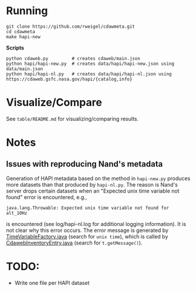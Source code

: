 # Running

```
git clone https://github.com/rweigel/cdawmeta.git
cd cdawmeta
make hapi-new
```

**Scripts**

```
python cdaweb.py         # creates cdaweb/main.json
python hapi/hapi-new.py  # creates data/hapi/hapi-new.json using data/main.json
python hapi/hapi-nl.py   # creates data/hapi/hapi-nl.json using https://cdaweb.gsfc.nasa.gov/hapi/{catalog,info}
```

# Visualize/Compare

See `table/README.md` for visualizing/comparing results.

# Notes

## Issues with reproducing Nand's metadata

Generation of HAPI metadata based on the method in `hapi-new.py` produces more datasets than that produced by `hapi-nl.py`. The reason is Nand's server drops certain datasets when an "Expected unix time variable not found" error is encountered, e.g.,

```
java.lang.Throwable: Expected unix time variable not found for alt_10Hz
```

is encountered (see log/hapi-nl.log for additional logging information). It is not clear why this error occurs. The error message is generated by [TimeVariableFactory.java](https://github.com/autoplot/cdfj/blob/master/src/main/java/gov/nasa/gsfc/spdf/cdfj/TimeVariableFactory.java) (search for `unix time`), which is called by [CdawebInventoryEntry.java](https://git.smce.nasa.gov/spdf/hapi-nand/-/blob/main/src/java/org/hapistream/hapi/server/cdaweb/CdawebInventoryEntry.java) (search for `t.getMessage()`).


# TODO:

* Write one file per HAPI dataset

